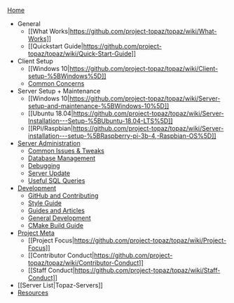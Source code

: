 [Home](https://github.com/project-topaz/topaz/wiki)
* General
  * [[What Works|https://github.com/project-topaz/topaz/wiki/What-Works]]
  * [[Quickstart Guide|https://github.com/project-topaz/topaz/wiki/Quick-Start-Guide]]
* Client Setup
  * [[Windows 10|https://github.com/project-topaz/topaz/wiki/Client-setup-%5BWindows%5D]]
  * [Common Concerns](https://github.com/project-topaz/topaz/wiki/Miscellaneous-(Client))
* Server Setup + Maintenance
  * [[Windows 10|https://github.com/project-topaz/topaz/wiki/Server-setup-and-maintenance-%5BWindows-10%5D]]
  * [[Ubuntu 18.04|https://github.com/project-topaz/topaz/wiki/Server-Installation---Setup-%5BUbuntu-18.04-LTS%5D]]
  * [[RPi/Raspbian|https://github.com/project-topaz/topaz/wiki/Server-installation---setup-%5BRaspberry-pi-3b-4,-Raspbian-OS%5D]]
* [Server Administration](https://github.com/project-topaz/topaz/wiki/Server-Administration)
  * [Common Issues & Tweaks](https://github.com/project-topaz/topaz/wiki/Miscellaneous-(Server))
  * [Database Management](https://github.com/project-topaz/topaz/wiki/Database-Management)
  * [Debugging](https://github.com/project-topaz/topaz/wiki/Debugging)
  * [Server Update](https://github.com/project-topaz/topaz/wiki/Server-Update)
  * [Useful SQL Queries](https://github.com/project-topaz/topaz/wiki/Useful-SQL-queries)
* [Development](https://github.com/project-topaz/topaz/wiki/Development)
  * [GitHub and Contributing](https://github.com/project-topaz/topaz/wiki/GitHub-and-Contributing)
  * [Style Guide](https://github.com/project-topaz/topaz/blob/release/CONTRIBUTING.md#style-guide)
  * [Guides and Articles](https://github.com/project-topaz/topaz/wiki/Guides-(Development))
  * [General Development](https://github.com/project-topaz/topaz/wiki/General-Development)
  * [CMake Build Guide](https://github.com/project-topaz/topaz/wiki/CMake-Build-Guide)
* [Project Meta](https://github.com/project-topaz/topaz/wiki/Project-Meta)
  * [[Project Focus|https://github.com/project-topaz/topaz/wiki/Project-Focus]]
  * [[Contributor Conduct|https://github.com/project-topaz/topaz/wiki/Contributor-Conduct]]
  * [[Staff Conduct|https://github.com/project-topaz/topaz/wiki/Staff-Conduct]]
* [[Server List|Topaz-Servers]]
* [Resources](https://github.com/project-topaz/topaz/wiki/Resources)
